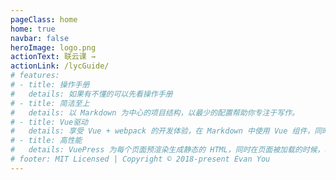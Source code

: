 ```yaml
---
pageClass: home
home: true
navbar: false
heroImage: logo.png
actionText: 联云课 →
actionLink: /lycGuide/
# features:
# - title: 操作手册
#   details: 如果有不懂的可以先看操作手册
# - title: 简洁至上
#   details: 以 Markdown 为中心的项目结构，以最少的配置帮助你专注于写作。
# - title: Vue驱动
#   details: 享受 Vue + webpack 的开发体验，在 Markdown 中使用 Vue 组件，同时可以使用 Vue 来开发自定义主题。
# - title: 高性能
#   details: VuePress 为每个页面预渲染生成静态的 HTML，同时在页面被加载的时候，将作为 SPA 运行。
# footer: MIT Licensed | Copyright © 2018-present Evan You
---
```





<style lang="stylus">
.no-sidebar.home {
    /* font-size: 36px; */
    #main-title {
        font-size: 36px;
    }
    .hero {
        .description {
            font-size: 22px;
            margin-top: -.9rem;
        }
        img {
            width: 124px;
        }
        .action-button {
            margin-top: 1.5rem;
        }
    }
}
</style>